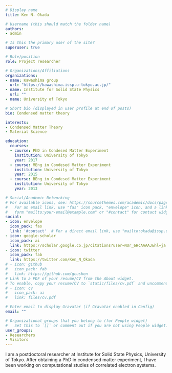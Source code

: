```yaml
---
# Display name
title: Ken N. Okada

# Username (this should match the folder name)
authors:
- admin

# Is this the primary user of the site?
superuser: true

# Role/position
role: Project researcher

# Organizations/Affiliations
organizations:
- name: Kawashima group
  url: "https://kawashima.issp.u-tokyo.ac.jp/"
- name: Institute for Solid State Physics
  url: ""
- name: University of Tokyo

# Short bio (displayed in user profile at end of posts)
bio: Condensed matter theory

interests:
- Condensed Matter Theory
- Material Science

education:
  courses:
  - course: PhD in Condesed Matter Experiment
    institution: University of Tokyo
    year: 2017
  - course: MEng in Condesed Matter Experiment
    institution: University of Tokyo
    year: 2015
  - course: BEng in Condesed Matter Experiment
    institution: University of Tokyo
    year: 2013

# Social/Academic Networking
# For available icons, see: https://sourcethemes.com/academic/docs/page-builder/#icons
#   For an email link, use "fas" icon pack, "envelope" icon, and a link in the
#   form "mailto:your-email@example.com" or "#contact" for contact widget.
social:
- icon: envelope
  icon_pack: fas
  link: '#contact'  # For a direct email link, use "mailto:okada@issp.u-tokyo.ac.jp".
- icon: google-scholar
  icon_pack: ai
  link: https://scholar.google.co.jp/citations?user=NUr_6HcAAAAJ&hl=ja
- icon: twitter
  icon_pack: fab
  link: https://twitter.com/Ken_N_Okada
# - icon: github
#   icon_pack: fab
#   link: https://github.com/gcushen
# Link to a PDF of your resume/CV from the About widget.
# To enable, copy your resume/CV to `static/files/cv.pdf` and uncomment the lines below.
# - icon: cv
#   icon_pack: ai
#   link: files/cv.pdf

# Enter email to display Gravatar (if Gravatar enabled in Config)
email: ""

# Organizational groups that you belong to (for People widget)
#   Set this to `[]` or comment out if you are not using People widget.
user_groups:
- Researchers
- Visitors
---
```


I am a postdoctoral researcher at Institute for Solid State Physics, University of Tokyo. After obtaining a PhD in condensed matter experiment, I have been working on computational studies of correlated electron systems.
